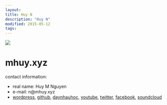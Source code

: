```yaml
---
layout:
title: Huy N
description: "Huy N"
modified: 2015-05-12
tags: 
---
```


<img src="https://davidng94.files.wordpress.com/2016/05/13178647_550649401775350_4277076356040674560_n.jpg?w=200&h=200">
<h1>mhuy.xyz</h1>
<p>contact information:</p>
 <ul>
   <li>real name: Huy M Nguyen</li>
   <li>e-mail: n@mhuy.xyz</li>
   <li>
<a href="https://davidng94.wordpress.com" target="_blank">wordpress</a>, 
<a href="https://github.com/minhhuy150894" target="_blank">github</a>,
<a href="http://daynhauhoc.com/users/david15894" target="_blank">daynhauhoc</a>,
<a href="https://www.youtube.com/channel/UC_BcJL6407-pBo8Fiu3AHvQ" target="_blank">youtube</a>,
<a href="https://www.twitter.com/david15894" target="_blank">twitter</a>,
<a href="https://www.facebook.com/david15894" target="_blank">facebook</a>,
<a href="https://soundcloud.com/david15894" target="_blank">soundcloud</a>
   </li>
 </ul>
